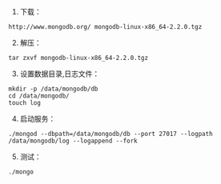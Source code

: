 1. 下载：

```
http://www.mongodb.org/ mongodb-linux-x86_64-2.2.0.tgz 
```

2. 解压：

```
tar zxvf mongodb-linux-x86_64-2.2.0.tgz 
```

3. 设置数据目录,日志文件：

```
mkdir -p /data/mongodb/db
cd /data/mongodb/
touch log
```

4. 启动服务：

```
./mongod --dbpath=/data/mongodb/db --port 27017 --logpath /data/mongodb/log --logappend --fork
```

5. 测试：

```
./mongo
```
